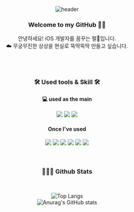 <div align="center">
  
  ![header](https://capsule-render.vercel.app/api?type=waving&color=f6d6d2&text=Pearl's%20GitHub🫧&fontColor=344d70&animation=twinkling&fontAlignY=60&fontSize=50)

  
  ### Welcome to my GitHub 👋🏻
  안녕하세요! iOS 개발자를 꿈꾸는 펄🫧입니다.   
  ☁️ 무궁무진한 상상을 현실로 뚝딱뚝딱 만들고 싶습니다.
  
   <br/>
   <br/>

   ###  🛠️ Used tools & Skill 🛠️
   
   #### 💻 used as the main
   
  <img src="https://img.shields.io/badge/Swift-F05138?style=for-the-badge&logo=swift&logoColor=white"/>
  <img src="https://img.shields.io/badge/git-F05032?style=for-the-badge&logo=git&logoColor=white"/>
  <img src="https://img.shields.io/badge/github-181717?style=for-the-badge&logo=github&logoColor=white">

   #### Once I've used
  <img src="https://img.shields.io/badge/HTML-E34F26?style=for-the-badge&logo=html5&logoColor=white"/>
  <img src="https://img.shields.io/badge/CSS-1572B6?style=for-the-badge&logo=css3&logoColor=white"/>
  <img src="https://img.shields.io/badge/Javascript-F7DF1E?style=for-the-badge&logo=Javascript&logoColor=white"/>
  <img src="https://img.shields.io/badge/JAVA-007396?style=for-the-badge&logo=java&logoColor=white">
  <img src="https://img.shields.io/badge/mysql-4479A1?style=for-the-badge&logo=mysql&logoColor=white">
  <img src="https://img.shields.io/badge/mariaDB-003545?style=for-the-badge&logo=mariaDB&logoColor=white">
  
   <br/>
   <br/>
   <br/>

   ### 👩🏻‍💻 Github Stats
 
  <br/>
  
  ![Top Langs](https://github-readme-stats.vercel.app/api/top-langs/?username=jyubong&layout=compact&title_color=ea9999)   
    ![Anurag's GitHub stats](https://github-readme-stats.vercel.app/api?username=jyubong&show_icons=true&title_color=ea9999&icon_color=552b3c&include_all_commits=true)

</div>
